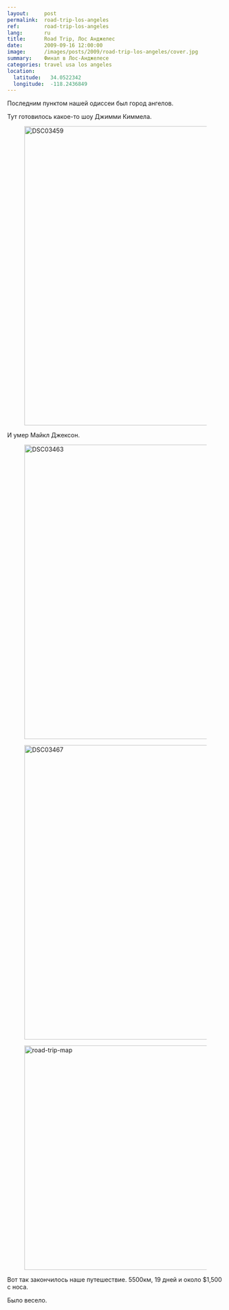 ```yaml
---
layout:     post
permalink:  road-trip-los-angeles
ref:        road-trip-los-angeles
lang:       ru
title:      Road Trip, Лос Анджелес
date:       2009-09-16 12:00:00
image:      /images/posts/2009/road-trip-los-angeles/cover.jpg
summary:    Финал в Лос-Анджелесе
categories: travel usa los angeles
location:
  latitude:   34.0522342
  longitude:  -118.2436849
---
```

Последним пунктом нашей одиссеи был город ангелов.

Тут готовилось какое-то шоу Джимми Киммела.

<figure itemprop="associatedMedia" itemscope itemtype="http://schema.org/ImageObject">
  <a href="/images/posts/2009/road-trip-los-angeles/12840117193_c657f74b42_o.jpg" itemprop="contentUrl" data-size="1600x1087">
    <img src="/images/bg.png" data-src="/images/posts/2009/road-trip-los-angeles/12840117193_d6b30c7f62_b.jpg" width="1024" height="696" itemprop="thumbnail" alt="DSC03459" />
  </a>
</figure>


И умер Майкл Джексон.

<figure itemprop="associatedMedia" itemscope itemtype="http://schema.org/ImageObject">
  <a href="/images/posts/2009/road-trip-los-angeles/12840047195_2d82ec8c24_o.jpg" itemprop="contentUrl" data-size="1600x1071">
    <img src="/images/bg.png" data-src="/images/posts/2009/road-trip-los-angeles/12840047195_ba63eb2b21_b.jpg" width="1024" height="685" itemprop="thumbnail" alt="DSC03463" />
  </a>
</figure>

<figure itemprop="associatedMedia" itemscope itemtype="http://schema.org/ImageObject">
  <a href="/images/posts/2009/road-trip-los-angeles/12859330064_524c30ce95_o.jpg" itemprop="contentUrl" data-size="1600x1071">
    <img src="/images/bg.png" data-src="/images/posts/2009/road-trip-los-angeles/12859330064_99358b84b7_b.jpg" width="1024" height="685" itemprop="thumbnail" alt="DSC03467" />
  </a>
</figure>

<figure itemprop="associatedMedia" itemscope itemtype="http://schema.org/ImageObject">
  <a href="/images/posts/2009/road-trip-los-angeles/road-trip-map.png" itemprop="contentUrl" data-size="800x418">
    <img src="/images/bg.png" data-src="/images/posts/2009/road-trip-los-angeles/road-trip-map.png" alt="road-trip-map" width="1000" height="522" />
  </a>
</figure>

Вот так закончилось наше путешествие. 5500км, 19 дней и около $1,500 с носа.

Было весело.
